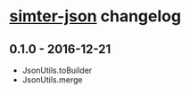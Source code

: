 # [simter-json](https://github.com/simter/simter-json) changelog

## 0.1.0 - 2016-12-21
- JsonUtils.toBuilder
- JsonUtils.merge
